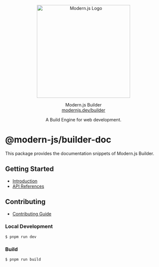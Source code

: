 <p align="center">
  <a href="https://modernjs.dev" target="blank"><img src="https://lf3-static.bytednsdoc.com/obj/eden-cn/ylaelkeh7nuhfnuhf/modernjs-cover.png" width="300" alt="Modern.js Logo" /></a>
</p>
<p align="center">
  Modern.js Builder
  <br/>
  <a href="https://modernjs.dev/builder" target="blank">
    modernjs.dev/builder
  </a>
</p>
<p align="center">
  A Build Engine for web development.
</p>

# @modern-js/builder-doc

This package provides the documentation snippets of Modern.js Builder.

## Getting Started

- [Introduction](https://modernjs.dev/builder/en/guide/introduction.html)
- [API References](https://modernjs.dev/builder/en/api/)

## Contributing

- [Contributing Guide](https://github.com/modern-js-dev/modern.js/blob/main/CONTRIBUTING.md)

### Local Development

```
$ pnpm run dev
```

### Build

```
$ pnpm run build
```
